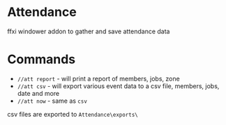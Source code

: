 # Attendance
ffxi windower addon to gather and save attendance data  

# Commands  
* `//att report` - will print a report of members, jobs, zone
* `//att csv` - will export various event data to a csv file, members, jobs, date and more 
* `//att now` - same as `csv`

csv files are exported to `Attendance\exports\`
